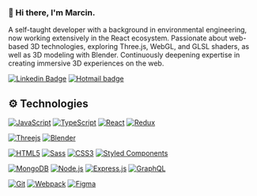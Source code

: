 ### 👋 Hi there, I'm Marcin.

A self-taught developer with a background in environmental engineering, now working extensively in the React ecosystem. Passionate about web-based 3D technologies, exploring Three.js, WebGL, and GLSL shaders, as well as 3D modeling with Blender. Continuously deepening expertise in creating immersive 3D experiences on the web.

[![Linkedin Badge](https://img.shields.io/badge/-LinkedIn-blue?style=flat-square&logo=Linkedin&logoColor=white&link=https://www.linkedin.com/in/marlucz/)](https://www.linkedin.com/in/marlucz/)
[![Hotmail badge](https://img.shields.io/badge/-Outlook-blue?style=flat-square&logo=Microsoft-Outlook&logoColor=white&link=mailto:marcin_luczak@hotmail.com)](mailto:marcin_luczak@hotmail.com)

## ⚙️ Technologies

[![JavaScript](https://img.shields.io/badge/-JavaScript-black?style=flat-square&logo=javascript/)](https://developer.mozilla.org/en-US/docs/Web/JavaScript)
[![TypeScript](https://img.shields.io/badge/Typescript-%23007ACC.svg?style=flat-square&logo=typescript&logoColor=white)](https://www.typescriptlang.org/)
[![React](https://img.shields.io/badge/-React-black?style=flat-square&logo=react)](https://reactjs.org//)
[![Redux](https://img.shields.io/badge/-Redux-black?style=flat-square&logo=Redux&logoColor=pink)](https://react-redux.js.org//)

[![Threejs](https://img.shields.io/badge/Threejs-black?style=flat-square&logo=three.js&logoColor=white)](https://threejs.org/)
[![Blender](https://img.shields.io/badge/Blender-%23F5792A.svg?style=flat-square&logo=blender&logoColor=white)](https://www.blender.org/)

[![HTML5](https://img.shields.io/badge/-HTML5-E34F26?style=flat-square&logo=html5&logoColor=white)](https://developer.mozilla.org/en-US/docs/Glossary/HTML5)
[![Sass](https://img.shields.io/badge/-Sass-black?style=flat-square&logo=Sass&logoColor=pink)](https://sass-lang.com/documentation/)
[![CSS3](https://img.shields.io/badge/-CSS3-1572B6?style=flat-square&logo=css3)](https://developer.mozilla.org/en-US/docs/Web/CSS)
[![Styled Components](https://img.shields.io/badge/-StyledComponents-black?style=flat-square&logo=Styled-Components)](https://styled-components.com//)

[![MongoDB](https://img.shields.io/badge/-MongoDB-geen?style=flat-square&logo=Mongodb&logoColor=white/)](https://www.mongodb.com/)
[![Node.js](https://img.shields.io/badge/-Node.js-black?style=flat-square&logo=Node.js)](https://nodejs.org/en/)
[![Express.js](https://img.shields.io/badge/-Express.js-black?style=flat-squaret&logo=Express)](https://expressjs.com/)
[![GraphQL](https://img.shields.io/badge/-GraphQL-E10098?style=flat-square&logo=graphql&link=https://github.com/marlucz/)](https://graphql.org/)

[![Git](https://img.shields.io/badge/-Git-black?style=flat-square&logo=git&link=https://github.com/marlucz/)](https://git-scm.com/)
[![Webpack](https://img.shields.io/badge/-Webpack-blue?style=flat-square&logo=Webpack&logoColor=white)](https://webpack.js.org/)
[![Figma](https://img.shields.io/badge/-Figma-gray?style=flat-square&logo=Figma)](https://www.figma.com/)

